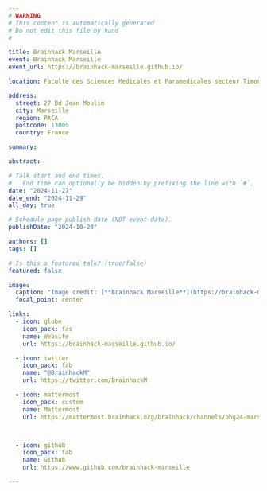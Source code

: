 ```yaml
---
# WARNING
# This content is automatically generated
# Do not edit this file by hand
#

title: Brainhack Marseille
event: Brainhack Marseille
event_url: https://brainhack-marseille.github.io/

location: Faculte des Sciences Medicales et Paramedicales secteur Timone (Aix-Marseille Universite)

address:
  street: 27 Bd Jean Moulin
  city: Marseille
  region: PACA
  postcode: 13005
  country: France

summary: 

abstract: 

# Talk start and end times.
#   End time can optionally be hidden by prefixing the line with `#`.
date: "2024-11-27"
date_end: "2024-11-29"
all_day: true

# Schedule page publish date (NOT event date).
publishDate: "2024-10-28"

authors: []
tags: []

# Is this a featured talk? (true/false)
featured: false

image:
  caption: "Image credit: [**Brainhack Marseille**](https://brainhack-marseille.github.io/)"
  focal_point: center

links:
  - icon: globe
    icon_pack: fas
    name: Website
    url: https://brainhack-marseille.github.io/

  - icon: twitter
    icon_pack: fab
    name: "@BrainhackM"
    url: https://twitter.com/BrainhackM

  - icon: mattermost
    icon_pack: custom
    name: Mattermost
    url: https://mattermost.brainhack.org/brainhack/channels/bhg24-marseille



  - icon: github
    icon_pack: fab
    name: Github
    url: https://www.github.com/brainhack-marseille

---
```


